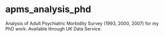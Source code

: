 # apms_analysis_phd
Analysis of Adult Psychiatric Morbidity Survey (1993, 2000, 2007) for my PhD work. Available through UK Data Service.
